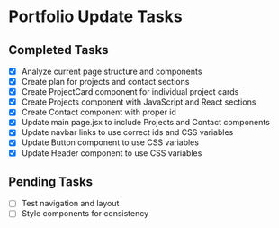 # Portfolio Update Tasks

## Completed Tasks
- [x] Analyze current page structure and components
- [x] Create plan for projects and contact sections
- [x] Create ProjectCard component for individual project cards
- [x] Create Projects component with JavaScript and React sections
- [x] Create Contact component with proper id
- [x] Update main page.jsx to include Projects and Contact components
- [x] Update navbar links to use correct ids and CSS variables
- [x] Update Button component to use CSS variables
- [x] Update Header component to use CSS variables

## Pending Tasks
- [ ] Test navigation and layout
- [ ] Style components for consistency
